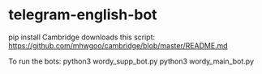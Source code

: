 # telegram-english-bot

pip install Cambridge 
downloads this script: https://github.com/mhwgoo/cambridge/blob/master/README.md

To run the bots:
python3 wordy_supp_bot.py
python3 wordy_main_bot.py


